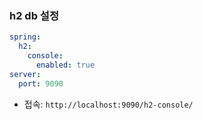 ### h2 db 설정 
```yml
spring:
  h2:
    console:
      enabled: true
server:
  port: 9090
```
- 접속: `http://localhost:9090/h2-console/`

